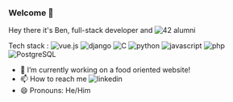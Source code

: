 ### Welcome 🐻

Hey there it's Ben, full-stack developer and ![42](https://img.shields.io/badge/42-000000?style=for-the-badge&logo=42&logoColor=white) alumni


Tech stack : ![vue.js](https://img.shields.io/badge/Vue.js-4FC08D?style=for-the-badge&logo=Vue.js&logoColor=white) ![django](https://img.shields.io/badge/Django-092E20?style=for-the-badge&logo=Django&logoColor=white) ![C](https://img.shields.io/badge/C-A8B9CC?style=for-the-badge&logo=C&logoColor=white) ![python](https://img.shields.io/badge/Python-3776AB?style=for-the-badge&logo=Python&logoColor=white) ![javascript](https://img.shields.io/badge/JavaScript-F7DF1E?style=for-the-badge&logo=JavaScript&logoColor=white) ![php](https://img.shields.io/badge/Php-777BB4?style=for-the-badge&logo=Php&logoColor=white) ![PostgreSQL](https://img.shields.io/badge/PostgreSQL-4169E1?style=for-the-badge&logo=PostgreSQL&logoColor=white)

- 🔭 I’m currently working on a food oriented website!
- 📫 How to reach me ![linkedin](https://img.shields.io/badge/LinkedIn-0A66C2?style=for-the-badge&logo=LinkedIn&logoColor=white)
- 😄 Pronouns: He/Him
